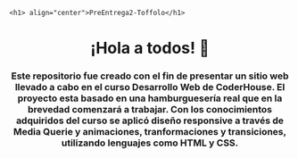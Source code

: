     <h1> align="center">PreEntrega2-Toffolo</h1>
</div>
<div id="header" align="center">
     <h1 align="center"> ¡Hola a todos! 👋 </h1>
     <h3 align="center"> Este repositorio fue creado con el fin de presentar un sitio web llevado a cabo en el curso Desarrollo Web de CoderHouse. El proyecto esta basado en una hamburguesería real que en la brevedad comenzará a trabajar. Con los conocimientos adquiridos del curso se aplicó diseño responsive a través de Media Querie y animaciones, tranformaciones y transiciones, utilizando lenguajes como HTML y CSS. </h3>
</div> 

</div>
